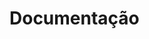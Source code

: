 # Documentação

[//]: # (seguir esse padrão para a documentação: https://coppeliarobotics.com/helpFiles/index.html)